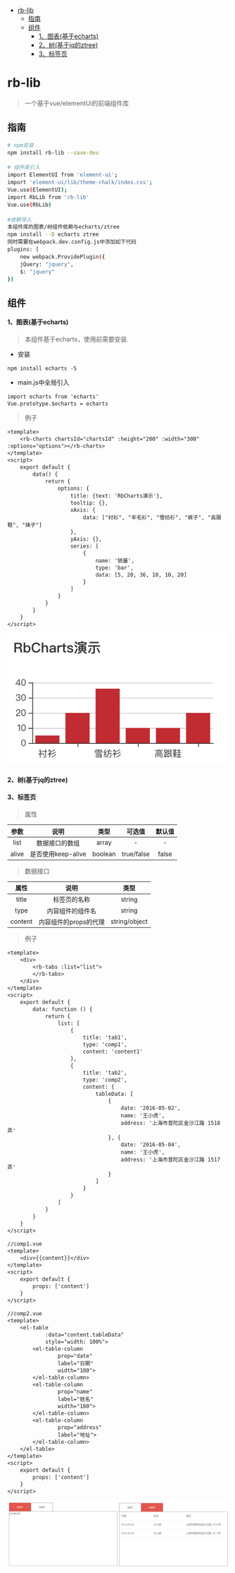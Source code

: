
<!-- TOC -->

- [rb-lib](#rb-lib)
    - [指南](#指南)
    - [组件](#组件)
        - [1、图表(基于echarts)](#1图表基于echarts)
        - [2、树(基于jq的ztree)](#2树基于jq的ztree)
        - [3、标签页](#3标签页)

<!-- /TOC -->
# rb-lib

> 一个基于vue/elementUi的前端组件库

## 指南

``` bash
# npm安装
npm install rb-lib --save-dev

# 组件库引入
import ElementUI from 'element-ui';
import 'element-ui/lib/theme-chalk/index.css';
Vue.use(ElementUI);
import RbLib from 'rb-lib'
Vue.use(RbLib)

#依赖导入
本组件库的图表/树组件依赖与echarts/ztree
npm install --D echarts ztree
同时需要在webpack.dev.config.js中添加如下代码
plugins: [
    new webpack.ProvidePlugin({
    jQuery: "jquery",
    $: "jquery"
})
```

## 组件

#### 1、图表(基于echarts) ####
> 本组件基于echarts，使用前需要安装.
+ 安装
```
npm install echarts -S
```
+ main.js中全局引入
```
import echarts from 'echarts'
Vue.prototype.$echarts = echarts
```
> 例子
```
<template>
    <rb-charts chartsId="chartsId" :height="200" :width="300" :options="options"></rb-charts>
</template>
<script>
    export default {
        data() {
            return {
                options: {
                    title: {text: 'RbCharts演示'},
                    tooltip: {},
                    xAxis: {
                        data: ["衬衫", "羊毛衫", "雪纺衫", "裤子", "高跟鞋", "袜子"]
                    },
                    yAxis: {},
                    series: [
                        {
                            name: '销量',
                            type: 'bar',
                            data: [5, 20, 36, 10, 10, 20]
                        }
                    ]
                }
            }
        }
    }
</script>
```
![](images/charts.png)</br>
#### 2、树(基于jq的ztree)
#### 3、标签页
> 属性

|参数  |说明  |类型 |可选值|默认值|
|:---:|:---:|:---:|:---:|:---:|
|list|数据接口的数组 |array|-|-|
|alive|是否使用keep-alive |boolean|true/false|false|


>数据接口

|属性  |说明 |类型  |
|:---:|:---:|:---:|
|title|标签页的名称 |string|
|type|内容组件的组件名 |string|
|content|内容组件的props的代理 |string/object|
> 例子
```
<template>
    <div>
        <rb-tabs :list="list">
        </rb-tabs>
    </div>
</template>
<script>
    export default {
        data: function () {
            return {
                list: [
                    {
                        title: 'tab1',
                        type: 'comp1',
                        content: 'content1'
                    },
                    {
                        title: 'tab2',
                        type: 'comp2',
                        content: {
                            tableData: [
                                {
                                    date: '2016-05-02',
                                    name: '王小虎',
                                    address: '上海市普陀区金沙江路 1518 弄'
                                }, {
                                    date: '2016-05-04',
                                    name: '王小虎',
                                    address: '上海市普陀区金沙江路 1517 弄'
                                }
                            ]
                        }
                    }
                ]
            }
        }
    }
</script>
```
```
//comp1.vue
<template>
    <div>{{content}}</div>
</template>
<script>
    export default {
        props: ['content']
    }
</script>
```
```
//comp2.vue
<template>
    <el-table
            :data="content.tableData"
            style="width: 100%">
        <el-table-column
                prop="date"
                label="日期"
                width="180">
        </el-table-column>
        <el-table-column
                prop="name"
                label="姓名"
                width="180">
        </el-table-column>
        <el-table-column
                prop="address"
                label="地址">
        </el-table-column>
    </el-table>
</template>
<script>
    export default {
        props: ['content']
    }
</script>
```
![](images/tabs.png)